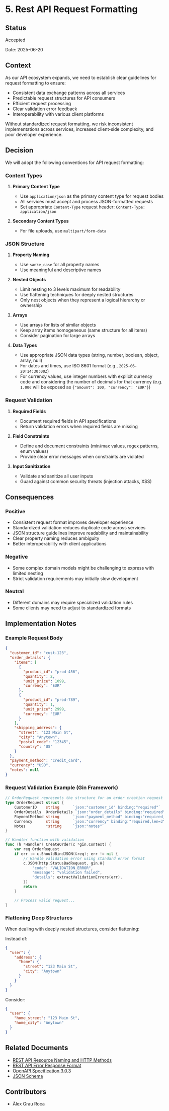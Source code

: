 # 5. Rest API Request Formatting

## Status

Accepted

Date: 2025-06-20

## Context

As our API ecosystem expands, we need to establish clear guidelines for request formatting to ensure:

- Consistent data exchange patterns across all services
- Predictable request structures for API consumers
- Efficient request processing
- Clear validation error feedback
- Interoperability with various client platforms

Without standardized request formatting, we risk inconsistent implementations across services, increased 
client-side complexity, and poor developer experience.

## Decision

We will adopt the following conventions for API request formatting:

### Content Types

1. **Primary Content Type**
   - Use `application/json` as the primary content type for request bodies
   - All services must accept and process JSON-formatted requests
   - Set appropriate `Content-Type` request header: `Content-Type: application/json`

2. **Secondary Content Types**
   - For file uploads, use `multipart/form-data`

### JSON Structure

1. **Property Naming**
   - Use `sanke_case` for all property names
   - Use meaningful and descriptive names

2. **Nested Objects**
   - Limit nesting to 3 levels maximum for readability
   - Use flattening techniques for deeply nested structures
   - Only nest objects when they represent a logical hierarchy or ownership

3. **Arrays**
   - Use arrays for lists of similar objects
   - Keep array items homogeneous (same structure for all items)
   - Consider pagination for large arrays

4. **Data Types**
   - Use appropriate JSON data types (string, number, boolean, object, array, null)
   - For dates and times, use ISO 8601 format (e.g., `2025-06-20T14:30:00Z`)
   - For currency values, use integer numbers with explicit currency code and considering the number of decimals for 
     that currency (e.g. `1.00€` will be exposed as `{"amount": 100, "currency": "EUR"}`)

### Request Validation

1. **Required Fields**
   - Document required fields in API specifications
   - Return validation errors when required fields are missing

2. **Field Constraints**
   - Define and document constraints (min/max values, regex patterns, enum values)
   - Provide clear error messages when constraints are violated

3. **Input Sanitization**
   - Validate and sanitize all user inputs
   - Guard against common security threats (injection attacks, XSS)

## Consequences

### Positive

- Consistent request format improves developer experience
- Standardized validation reduces duplicate code across services
- JSON structure guidelines improve readability and maintainability
- Clear property naming reduces ambiguity
- Better interoperability with client applications

### Negative

- Some complex domain models might be challenging to express with limited nesting
- Strict validation requirements may initially slow development

### Neutral

- Different domains may require specialized validation rules
- Some clients may need to adjust to standardized formats

## Implementation Notes

### Example Request Body

```json
{
  "customer_id": "cust-123",
  "order_details": {
    "items": [
      {
        "product_id": "prod-456",
        "quantity": 2,
        "unit_price": 1099,
        "currency": "EUR"
      },
      {
        "product_id": "prod-789",
        "quantity": 1,
        "unit_price": 2999,
        "currency": "EUR"
      }
    ],
    "shipping_address": {
      "street": "123 Main St",
      "city": "Anytown",
      "postal_code": "12345",
      "country": "US"
    }
  },
  "payment_method": "credit_card",
  "currency": "USD",
  "notes": null
}
```

### Request Validation Example (Gin Framework)

```go
// OrderRequest represents the structure for an order creation request
type OrderRequest struct {
    CustomerID    string      `json:"customer_id" binding:"required"`
    OrderDetails  OrderDetails `json:"order_details" binding:"required"`
    PaymentMethod string      `json:"payment_method" binding:"required,oneof=credit_card paypal bank_transfer"`
    Currency      string      `json:"currency" binding:"required,len=3"`
    Notes         *string     `json:"notes"`
}

// Handler function with validation
func (h *Handler) CreateOrder(c *gin.Context) {
    var req OrderRequest
    if err := c.ShouldBindJSON(&req); err != nil {
        // Handle validation error using standard error format
        c.JSON(http.StatusBadRequest, gin.H{
            "code": "VALIDATION_ERROR",
            "message": "validation failed",
            "details": extractValidationErrors(err),
        })
        return
    }

    // Process valid request...
}
```

### Flattening Deep Structures

When dealing with deeply nested structures, consider flattening:

Instead of:
```json
{
  "user": {
    "address": {
      "home": {
        "street": "123 Main St",
        "city": "Anytown"
      }
    }
  }
}
```

Consider:
```json
{
  "user": {
    "home_street": "123 Main St",
    "home_city": "Anytown"
  }
}
```

## Related Documents

- [REST API Resource Naming and HTTP Methods](./0004-rest-api-resource-naming-and-http-methods.md)
- [REST API Error Response Format](./0002-rest-api-error-response-format.md)
- [OpenAPI Specification 3.0.3](https://spec.openapis.org/oas/v3.0.3)
- [JSON Schema](https://json-schema.org/)

## Contributors

- Àlex Grau Roca
